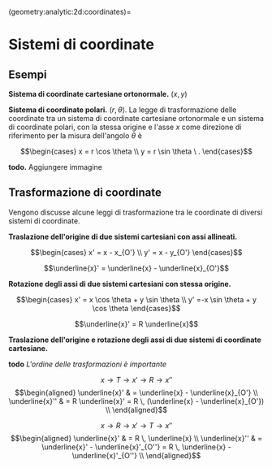 (geometry:analytic:2d:coordinates)=
# Sistemi di coordinate

## Esempi
**Sistema di coordinate cartesiane ortonormale.** $(x, y)$

**Sistema di coordinate polari.** $(r, \theta)$. La legge di trasformazione delle coordinate tra un sistema di coordinate cartesiane ortonormale e un sistema di coordinate polari, con la stessa origine e l'asse $x$ come direzione di riferimento per la misura dell'angolo $\theta$ è

$$\begin{cases}
  x = r \cos \theta \\
  y = r \sin \theta \ .
\end{cases}$$

**todo.** Aggiungere immagine

## Trasformazione di coordinate

Vengono discusse alcune leggi di trasformazione tra le coordinate di diversi sistemi di coordinate.


**Traslazione dell'origine di due sistemi cartesiani con assi allineati.**

$$\begin{cases}
  x' = x - x_{O'} \\
  y' = x - y_{O'}
\end{cases}$$

$$\underline{x}' = \underline{x} - \underline{x}_{O'}$$

**Rotazione degli assi di due sistemi cartesiani con stessa origine.**

$$\begin{cases}
  x' = x \cos \theta + y \sin \theta \\
  y' =-x \sin \theta + y \cos \theta
\end{cases}$$

$$\underline{x}' = R \underline{x}$$

**Traslazione dell'origine e rotazione degli assi di due sistemi di coordinate cartesiane.**

**todo** *L'ordine delle trasformazioni è importante*

$$ x \rightarrow T \rightarrow x' \rightarrow R \rightarrow x''$$
$$\begin{aligned}
\underline{x}' & = \underline{x} - \underline{x}_{O'} \\
\underline{x}'' & = R \underline{x}' = R \, (\underline{x} - \underline{x}_{O'}) \\
\end{aligned}$$

$$ x \rightarrow R \rightarrow x' \rightarrow T \rightarrow x''$$
$$\begin{aligned}
\underline{x}'  & = R \, \underline{x}  \\
\underline{x}'' & = \underline{x}' - \underline{x}'_{O''} = R \, \underline{x} - \underline{x}'_{O''} \\ 
\end{aligned}$$
